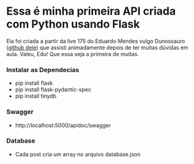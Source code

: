# Essa é minha primeira API criada com Python usando Flask
<p> Ela foi criada a partir da live 175 do Eduardo Mendes vulgo Dunossauro (<href=""><a href="https://github.com/dunossauro/">github dele</a>) que assisti animadamente depois de ter muitas dúvidas em aula. Valeu, Edu! Que essa seja a primeira de muitas.


### Instalar as Dependecias
* pip install flask 
* pip install flask-pydantic-spec
* pip install tinydb

### Swagger 
 * http://localhost:5000/apidoc/swagger

 ### Database
 * Cada post cria um array no arquivo database.json